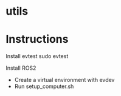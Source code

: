 # utils


# Instructions
Install evtest
sudo evtest

Install ROS2
- Create a virtual environment with evdev
- Run setup_computer.sh
